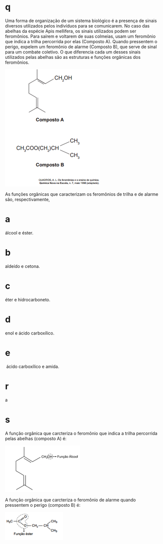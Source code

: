 # q
Uma forma de organização de um sistema biológico é a presença de sinais diversos utilizados pelos indivíduos para se comunicarem. No caso das abelhas da espécie Apis mellifera, os sinais utilizados podem ser feromônios. Para saírem e voltarem de suas colmeias, usam um feromônio que indica a trilha percorrida por elas (Composto A). Quando pressentem o perigo, expelem um feromônio de alarme (Composto B), que serve de sinal para um combate coletivo. O que diferencia cada um desses sinais utilizados pelas abelhas são as estruturas e funções orgânicas dos feromônios.

![](ae0cf0b6-18b3-8f1c-904b-3905a683c839.png)

As funções orgânicas que caracterizam os feromônios de trilha e de alarme são, respectivamente,

# a
álcool e éster.

# b
aldeído e cetona.

# c
éter e hidrocarboneto.

# d
enol e ácido carboxílico.

# e
 ácido carboxílico e amida.

# r
a

# s
A função orgânica que carcteriza o feromônio que indica a trilha percorrida pelas abelhas (composto A) é:

![](decc8f5e-fd50-11fd-54fe-e48f6cd27082.png)

A função orgânica que carcteriza o feromônio de alarme quando pressentem o perigo (composto B) é:

![](16ab1981-8ffb-88cd-1750-92743705496b.png)

 
